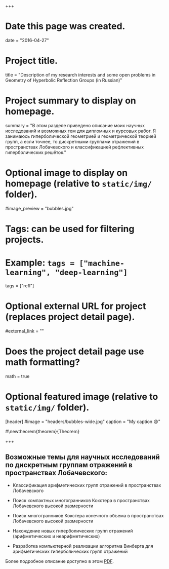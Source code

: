 +++
# Date this page was created.
date = "2016-04-27"

# Project title.
title = "Description of my research interests and some open problems in Geometry of Hyperbolic Reflection Groups (in Russian)"

# Project summary to display on homepage.
summary = "В этом разделе приведено описание моих научных исследований и возможных тем для дипломных и курсовых работ. Я занимаюсь гиперболической геометрией и геометрической теорией групп, а если точнее, то дискретными группами отражений в пространствах Лобачевского и классификацией рефлективных гиперболических решёток."

# Optional image to display on homepage (relative to `static/img/` folder).
#image_preview = "bubbles.jpg"

# Tags: can be used for filtering projects.
# Example: `tags = ["machine-learning", "deep-learning"]`
tags = ["refl"]

# Optional external URL for project (replaces project detail page).
#external_link = ""

# Does the project detail page use math formatting?
math = true

# Optional featured image (relative to `static/img/` folder).
[header]
#image = "headers/bubbles-wide.jpg"
caption = "My caption :smile:"

#\newtheorem{theorem}{Theorem}

+++


## Возможные темы для научных исследований по дискретным группам отражений в пространствах Лобачевского:

  - Классификация арифметических групп отражений в пространствах Лобачевского

  - Поиск компактных многогранников Кокстера в пространствах Лобачевского высокой размерности
  
  - Поиск многогранников Кокстера конечного объема в пространствах Лобачевского высокой размерности

  - Нахождение новых гиперболических групп отражений (арифметических и неарифметических)

  - Разработка компьютерной реализации алгоритма Винберга для арифметических гиперболических групп отражений


Более подробное описание доступно в этом [PDF](Bogachev-NIR.pdf).

